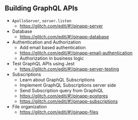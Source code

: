 ## Building GraphQL APIs

* `ApolloServer`, `server.listen`
  * https://glitch.com/edit/#!/pinapp-server
* Database
  * https://glitch.com/edit/#!/pinapp-database
* Authentication and Authorization
  * Add email based authentication
  * https://glitch.com/edit/#!/pinapp-email-authentication
  * Authorization in business logic
* Test GraphQL APIs using Jest
  * https://glitch.com/edit/#!/pinapp-server-testing
* Subscriptions
  * Learn about GraphQL Subscriptions
  * Implement GraphQL Subscriptions server side
  * Send Subscription query from GraphiQL
  * https://glitch.com/edit/#!/pinapp-postgres
  * https://glitch.com/edit/#!/pinapp-subscriptions
* File organization
  * https://glitch.com/edit/#!/pinapp-files
